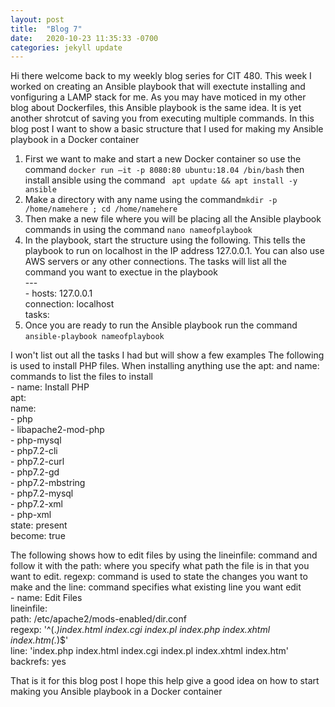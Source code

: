 ```yaml
---
layout: post
title:  "Blog 7"
date:   2020-10-23 11:35:33 -0700
categories: jekyll update
---
```


Hi there welcome back to my weekly blog series for CIT 480. This week I worked on creating an Ansible playbook that will exectute installing and vonfiguring a LAMP stack for me. As you may have moticed in my other blog about Dockerfiles, this Ansible playbook is the same idea. It is yet another shrotcut of saving you from executing multiple commands. In this blog post I want to show a basic structure that I used for making my Ansible playbook in a Docker container

1. First we want to make and start a new Docker container so use the command `docker run –it -p 8080:80 ubuntu:18.04 /bin/bash` then install ansible using the command ` apt update && apt install -y ansible`
2.  Make a directory with any name using the command`mkdir -p /home/namehere ; cd /home/namehere`
3. Then make a new file where you will be placing all the Ansible playbook commands in using the command `nano nameofplaybook` 
4. In the playbook, start the structure using the following. This tells the playbook to run on localhost in the IP address 127.0.0.1. You can also use AWS servers or any other connections. The tasks will list all the command you want to exectue in the playbook
<br />---
<br />- hosts: 127.0.0.1
<br /> connection: localhost
 <br />tasks:
5. Once you are ready to run the Ansible playbook run the command `ansible-playbook nameofplaybook`

I won't list out all the tasks I had but will show a few examples
The following is used to install PHP files. When installing anything use the apt: and name: commands to list the files to install
<br /> - name: Install PHP
   <br />     apt:
   <br />       name:
   <br />         - php
    <br />        - libapache2-mod-php
     <br />       - php-mysql
     <br />       - php7.2-cli
      <br />      - php7.2-curl
       <br />     - php7.2-gd
      <br />      - php7.2-mbstring
        <br />    - php7.2-mysql
        <br />    - php7.2-xml
        <br />    - php-xml
        <br />  state: present
        <br />become: true

 The following shows how to edit files by using the lineinfile: command and follow it with the path: where you specify what path the file is in that you want to edit. regexp: command is used to state the changes you want to make and the line: command specifies what existing line you want edit
     <br /> - name: Edit Files
      <br />  lineinfile:
      <br />    path: /etc/apache2/mods-enabled/dir.conf
       <br />   regexp: '^(.*)index.html index.cgi index.pl index.php index.xhtml index.htm(.*)$'
       <br />   line: 'index.php index.html index.cgi index.pl index.xhtml index.htm'
        <br />  backrefs: yes

That is it for this blog post I hope this help give a good idea on how to start making you Ansible playbook in a Docker container